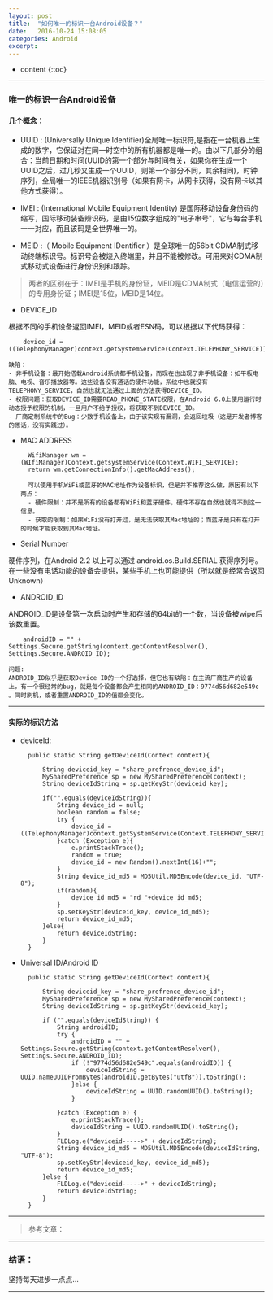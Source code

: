 ```yaml
---
layout: post
title:  "如何唯一的标识一台Android设备？"
date:   2016-10-24 15:08:05
categories: Android
excerpt: 
---
```


* content
{:toc}

---

### 唯一的标识一台Android设备

#### 几个概念：

* UUID : (Universally Unique Identifier)全局唯一标识符,是指在一台机器上生成的数字，它保证对在同一时空中的所有机器都是唯一的。由以下几部分的组合：当前日期和时间(UUID的第一个部分与时间有关，如果你在生成一个UUID之后，过几秒又生成一个UUID，则第一个部分不同，其余相同)，时钟序列，全局唯一的IEEE机器识别号（如果有网卡，从网卡获得，没有网卡以其他方式获得）。

* IMEI : (International Mobile Equipment Identity) 是国际移动设备身份码的缩写，国际移动装备辨识码，是由15位数字组成的"电子串号"，它与每台手机一一对应，而且该码是全世界唯一的。

* MEID :（ Mobile Equipment IDentifier ）是全球唯一的56bit CDMA制式移动终端标识号。标识号会被烧入终端里，并且不能被修改。可用来对CDMA制式移动式设备进行身份识别和跟踪。

> 两者的区别在于：IMEI是手机的身份证，MEID是CDMA制式（电信运营的）的专用身份证；IMEI是15位，MEID是14位。

* DEVICE_ID

根据不同的手机设备返回IMEI，MEID或者ESN码，可以根据以下代码获得：
        
        device_id = ((TelephonyManager)context.getSystemService(Context.TELEPHONY_SERVICE)).getDeviceId();

    缺陷：
    - 非手机设备：最开始搭载Android系统都手机设备，而现在也出现了非手机设备：如平板电脑、电视、音乐播放器等。这些设备没有通话的硬件功能，系统中也就没有TELEPHONY_SERVICE，自然也就无法通过上面的方法获得DEVICE_ID。
    - 权限问题：获取DEVICE_ID需要READ_PHONE_STATE权限，在Android 6.0上使用运行时动态授予权限的机制，一旦用户不给予授权，将获取不到DEVICE_ID。 
    - 厂商定制系统中的Bug：少数手机设备上，由于该实现有漏洞，会返回垃圾（这是开发者博客的原话，没有实践过）。

* MAC ADDRESS

        WifiManager wm = (WIfiManager)Context.getsystemService(Context.WIFI_SERVICE);
        return wm.getConnectionInfo().getMacAddress();

        可以使用手机WiFi或蓝牙的MAC地址作为设备标识，但是并不推荐这么做，原因有以下两点：
        - 硬件限制：并不是所有的设备都有WiFi和蓝牙硬件，硬件不存在自然也就得不到这一信息。
        - 获取的限制：如果WiFi没有打开过，是无法获取其Mac地址的；而蓝牙是只有在打开的时候才能获取到其Mac地址。

* Serial Number

硬件序列，在Android 2.2 以上可以通过 android.os.Build.SERIAL 获得序列号。在一些没有电话功能的设备会提供，某些手机上也可能提供（所以就是经常会返回Unknown）

* ANDROID_ID

ANDROID_ID是设备第一次启动时产生和存储的64bit的一个数，当设备被wipe后该数重置。

        androidID = "" + Settings.Secure.getString(context.getContentResolver(), Settings.Secure.ANDROID_ID);

    问题:
    ANDROID_ID似乎是获取Device ID的一个好选择，但它也有缺陷：在主流厂商生产的设备上，有一个很经常的bug，就是每个设备都会产生相同的ANDROID_ID：9774d56d682e549c 。同时刷机，或者重置ANDROID_ID的值都会变化。

---

#### 实际的标识方法

* deviceId:

        public static String getDeviceId(Context context){

            String deviceid_key = "share_prefrence_device_id";
            MySharedPreference sp = new MySharedPreference(context);
            String deviceIdString = sp.getKeyStr(deviceid_key);

            if("".equals(deviceIdString)){
                String device_id = null;
                boolean random = false;
                try {
                    device_id = ((TelephonyManager)context.getSystemService(Context.TELEPHONY_SERVICE)).getDeviceId();
                }catch (Exception e){
                    e.printStackTrace();
                    random = true;
                    device_id = new Random().nextInt(16)+"";
                }
                String device_id_md5 = MD5Util.MD5Encode(device_id, "UTF-8");
                if(random){
                    device_id_md5 = "rd_"+device_id_md5;
                }
                sp.setKeyStr(deviceid_key, device_id_md5);
                return device_id_md5;
            }else{
                return deviceIdString;
            }
        }

* Universal ID/Android ID
        
        public static String getDeviceId(Context context){

            String deviceid_key = "share_prefrence_device_id";
            MySharedPreference sp = new MySharedPreference(context);
            String deviceIdString = sp.getKeyStr(deviceid_key);

            if ("".equals(deviceIdString)) {
                String androidID;
                try {
                    androidID = "" + Settings.Secure.getString(context.getContentResolver(), Settings.Secure.ANDROID_ID);
                    if (!"9774d56d682e549c".equals(androidID)) {
                        deviceIdString = UUID.nameUUIDFromBytes(androidID.getBytes("utf8")).toString();
                    }else {
                        deviceIdString = UUID.randomUUID().toString();
                    }

                }catch (Exception e) {
                    e.printStackTrace();
                    deviceIdString = UUID.randomUUID().toString();
                }
                FLDLog.e("deviceid----->" + deviceIdString);
                String device_id_md5 = MD5Util.MD5Encode(deviceIdString, "UTF-8");
                sp.setKeyStr(deviceid_key, device_id_md5);
                return device_id_md5;
            }else {
                FLDLog.e("deviceid----->" + deviceIdString);
                return deviceIdString;
            }
        }



---

> 参考文章：

---

### 结语：

坚持每天进步一点点...

---